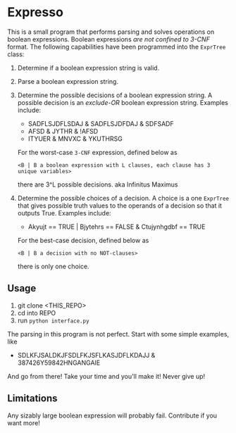 # Expresso

This is a small program that performs parsing and solves operations on boolean expressions. Boolean expressions *are not confined to 3-CNF* format. The following capabilities have been programmed into the `ExprTree` class:

1. Determine if a boolean expression string is valid.
2. Parse a boolean expression string.
3. Determine the possible decisions of a boolean expression string.
   A possible decision is an *exclude-OR* boolean expression string.
   Examples include:
   * SADFLSJDFLSDAJ & SADFLSJDFDAJ & SDFSADF  
   * AFSD & JYTHR & !AFSD
   * ITYUER & MNVXC & YKUTHRSG

   For the worst-case `3-CNF` expression, defined below as
   ```
   <B | B a boolean expression with L clauses, each clause has 3 unique variables>
   ```
   there are 3^L possible decisions.
    aka Infinitus Maximus  

4. Determine the possible choices of a decision. A choice is a one `ExprTree`
   that gives possible truth values to the operands of a decision so that it outputs True.
   Examples include:
   * Akyujt == TRUE | Bjytehrs == FALSE & Ctujynhgdbf == TRUE

   For the best-case decision, defined below as
   ```
   <B | B a decision with no NOT-clauses>
   ```
   there is only one choice.

## Usage

1. git clone <THIS_REPO>
2. cd into REPO
3. run `python interface.py`


The parsing in this program is not perfect. Start with some simple examples,
like
* SDLKFJSALDKJFSDLFKJSFLKASJDFLKDAJJ & 387426Y59842HNGANGAIE

And go from there! Take your time and you'll make it! Never give up!

## Limitations
Any sizably large boolean expression will probably fail. Contribute if you want more!

